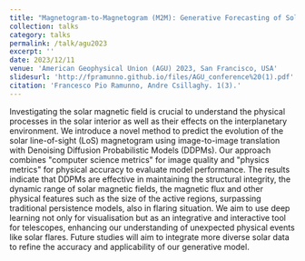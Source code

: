 ```yaml
---
title: "Magnetogram-to-Magnetogram (M2M): Generative Forecasting of Solar Evolution"
collection: talks
category: talks
permalink: /talk/agu2023
excerpt: ''
date: 2023/12/11
venue: 'American Geophysical Union (AGU) 2023, San Francisco, USA'
slidesurl: 'http://fpramunno.github.io/files/AGU_conference%20(1).pdf'
citation: 'Francesco Pio Ramunno, Andre Csillaghy. 1(3).'
---
```


Investigating the solar magnetic field is crucial to understand the physical processes in the solar interior as well as their effects on the interplanetary environment. We introduce a novel method to predict the evolution of the solar line-of-sight (LoS) magnetogram using image-to-image translation with Denoising Diffusion Probabilistic Models (DDPMs). Our approach combines "computer science metrics" for image quality and "physics metrics" for physical accuracy to evaluate model performance. The results indicate that DDPMs are effective in maintaining the structural integrity, the dynamic range of solar magnetic fields, the magnetic flux and other physical features such as the size of the active regions, surpassing traditional persistence models, also in flaring situation. We aim to use deep learning not only for visualisation but as an integrative and interactive tool for telescopes, enhancing our understanding of unexpected physical events like solar flares. Future studies will aim to integrate more diverse solar data to refine the accuracy and applicability of our generative model.
